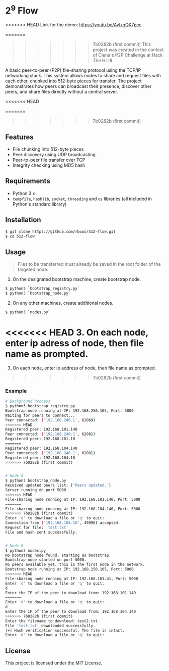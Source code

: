 # 2<sup>9</sup> Flow

<<<<<<< HEAD
Link for the demo: https://youtu.be/AvIxgQX7pec

=======
>>>>>>> 7b0282b (first commit)
This project was created in the context of Ciena's P2P Challenge at Hack The Hill II

A basic peer-to-peer (P2P) file-sharing protocol using the TCP/IP networking stack. 
This system allows nodes to share and request files with each other, chunked into 512-byte pieces for transfer. 
The project demonstrates how peers can broadcast their presence, discover other peers, and share files directly without a central server.

<<<<<<< HEAD

=======
>>>>>>> 7b0282b (first commit)
## Features
- File chunking into 512-byte pieces
- Peer discovery using UDP broadcasting
- Peer-to-peer file transfer over TCP
- Integrity checking using MD5 hash

## Requirements
- Python 3.x
- `tempfile`, `hashlib`, `socket`, `threading` and `os` libraries (all included in Python's standard library)

## Installation

```sh
$ git clone https://github.com/rbous/512-flow.git
$ cd 512-flow
```
## Usage

> Files to be transferred must already be saved in the root folder of the targeted node.

1. On the designated bootstrap machine, create bootstrap node.

```sh
$ python3 `bootstrap_registry.py`
$ python3 `bootstrap_node.py`
```

2. On any other machines, create additional nodes.

```sh
$ python3 `nodes.py`
```

<<<<<<< HEAD
3. On each node, enter ip adress of node, then file name as prompted.
=======
3. On each node, enter ip address of node, then file name as prompted.
>>>>>>> 7b0282b (first commit)

### Example

```sh
# Background Process
$ python3 bootstrap_registry.py 
Bootstrap node running at IP: 192.168.250.105, Port: 5000
Waiting for peers to connect...
Peer connected: ('192.168.240.1', 62069)
<<<<<<< HEAD
Registered peer: 192.168.101.140
Peer connected: ('192.168.240.1', 62081)
Registered peer: 192.168.101.10
=======
Registered peer: 192.168.104.140
Peer connected: ('192.168.240.1', 62081)
Registered peer: 192.168.104.10
>>>>>>> 7b0282b (first commit)


# Node A
$ python3 bootstrap_node.py      
Received updated peers list: {'Peers updated.'}
Server running on port 5000
<<<<<<< HEAD
File-sharing node running at IP: 192.168.101.140, Port: 5000
=======
File-sharing node running at IP: 192.168.104.140, Port: 5000
>>>>>>> 7b0282b (first commit)
Enter 'd' to download a file or 'q' to quit:
Connection from ('192.168.104.10', 49998) accepted.
Request for file: 'test.txt'
File and hash sent successfully.


# Node B
$ python3 nodes.py
No bootstrap node found, starting as bootstrap.
Bootstrap node started on port 5000.
No peers available yet, this is the first node in the network.
Bootstrap node running at IP: 192.168.250.105, Port: 5000
<<<<<<< HEAD
File-sharing node running at IP: 192.168.101.41, Port: 5000
Enter 'd' to download a file or 'q' to quit:
d
Enter the IP of the peer to download from: 192.168.101.140
=======
Enter 'd' to download a file or 'q' to quit:
d
Enter the IP of the peer to download from: 192.168.104.140
>>>>>>> 7b0282b (first commit)
Enter the filename to download: test2.txt
File 'test.txt' downloaded successfully.
[+] Hash verification successful. The file is intact.
Enter 'd' to download a file or 'q' to quit:
```

## License
This project is licensed under the MIT License.

   
